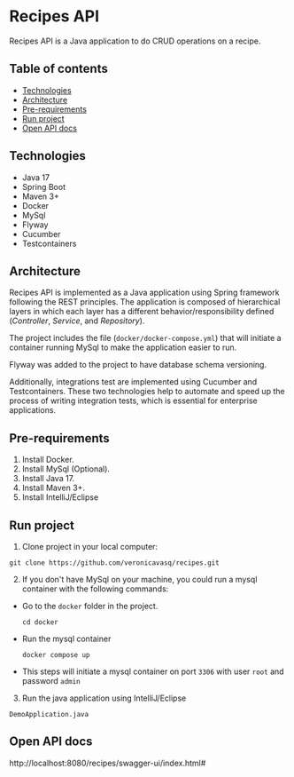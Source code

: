 # Recipes API

Recipes API is a Java application to do CRUD operations on a recipe.

## Table of contents
* [Technologies](#technologies)
* [Architecture](#architecture)
* [Pre-requirements](#pre-requirements)
* [Run project](#run-project)
* [Open API docs](#open-api-docs)

## Technologies

* Java 17
* Spring Boot
* Maven 3+
* Docker
* MySql
* Flyway
* Cucumber
* Testcontainers

## Architecture
Recipes API is implemented as a Java application using Spring framework following the REST principles. The application is composed of hierarchical layers in which each layer has a different behavior/responsibility defined (_Controller_, _Service_, and _Repository_).

The project includes the file (`docker/docker-compose.yml`) that will initiate a container running MySql to make the application easier to run.

Flyway was added to the project to have database schema versioning.

Additionally, integrations test are implemented using Cucumber and Testcontainers. These two technologies help to automate and speed up the process of writing integration tests, which is essential for enterprise applications.

## Pre-requirements

1. Install Docker.
2. Install MySql (Optional).
3. Install Java 17.
4. Install Maven 3+.
5. Install IntelliJ/Eclipse


## Run project

1. Clone project in your local computer:

```
git clone https://github.com/veronicavasq/recipes.git
```

2. If you don't have MySql on your machine, you could run a mysql container with the following commands:
 - Go to the `docker` folder in the project.
   ```
   cd docker
   ```
 - Run the mysql container
   ```
   docker compose up
   ```
 - This steps will initiate a mysql container on port `3306` with user `root` and password `admin`

3. Run the java application using IntelliJ/Eclipse 
```
DemoApplication.java
```

## Open API docs

http://localhost:8080/recipes/swagger-ui/index.html#
